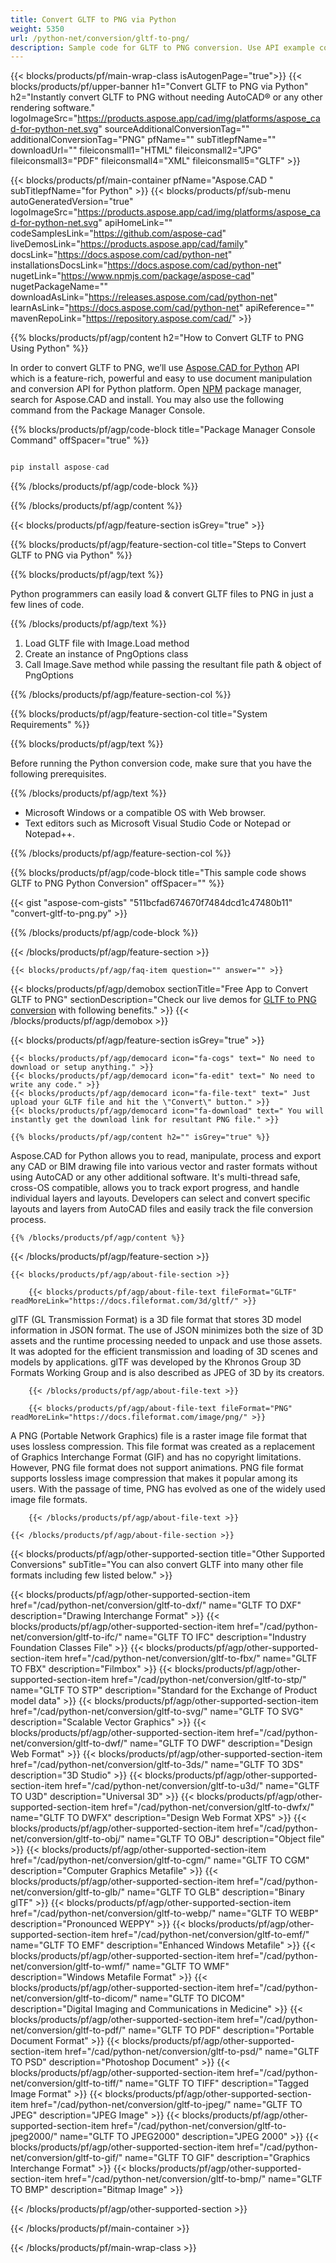 ```yaml
---
title: Convert GLTF to PNG via Python
weight: 5350
url: /python-net/conversion/gltf-to-png/ 
description: Sample code for GLTF to PNG conversion. Use API example code for batch GLTF files to PNG conversion.
---
```


{{< blocks/products/pf/main-wrap-class isAutogenPage="true">}}
{{< blocks/products/pf/upper-banner h1="Convert GLTF to PNG via Python" h2="Instantly convert GLTF to PNG without needing AutoCAD® or any other rendering software." logoImageSrc="https://products.aspose.app/cad/img/platforms/aspose_cad-for-python-net.svg" sourceAdditionalConversionTag="" additionalConversionTag="PNG" pfName="" subTitlepfName="" downloadUrl="" fileiconsmall1="HTML" fileiconsmall2="JPG" fileiconsmall3="PDF" fileiconsmall4="XML" fileiconsmall5="GLTF" >}}

{{< blocks/products/pf/main-container pfName="Aspose.CAD " subTitlepfName="for Python" >}}
{{< blocks/products/pf/sub-menu autoGeneratedVersion="true" logoImageSrc="https://products.aspose.app/cad/img/platforms/aspose_cad-for-python-net.svg" apiHomeLink="" codeSamplesLink="https://github.com/aspose-cad" liveDemosLink="https://products.aspose.app/cad/family" docsLink="https://docs.aspose.com/cad/python-net" installationsDocsLink="https://docs.aspose.com/cad/python-net" nugetLink="https://www.npmjs.com/package/aspose-cad" nugetPackageName="" downloadAsLink="https://releases.aspose.com/cad/python-net" learnAsLink="https://docs.aspose.com/cad/python-net" apiReference="" mavenRepoLink="https://repository.aspose.com/cad/" >}}

{{% blocks/products/pf/agp/content h2="How to Convert GLTF to PNG Using Python" %}}

 In order to convert GLTF to PNG, we’ll use [Aspose.CAD for Python](https://products.aspose.com/cad/python-net) API which is a feature-rich, powerful and easy to use document manipulation and conversion API for Python platform. Open [NPM](https://www.npmjs.com/package/aspose-cad) package manager, search for Aspose.CAD and install. You may also use the following command from the Package Manager Console.

{{% blocks/products/pf/agp/code-block title="Package Manager Console Command" offSpacer="true" %}}

```py

pip install aspose-cad

```

{{% /blocks/products/pf/agp/code-block %}}

{{% /blocks/products/pf/agp/content %}}

{{< blocks/products/pf/agp/feature-section isGrey="true" >}}

{{% blocks/products/pf/agp/feature-section-col title="Steps to Convert GLTF to PNG via Python" %}}

{{% blocks/products/pf/agp/text %}}

Python programmers can easily load & convert GLTF files to PNG in just a few lines of code.

{{% /blocks/products/pf/agp/text %}}

1.  Load GLTF file with Image.Load method
1.  Create an instance of PngOptions class
1.  Call Image.Save method while passing the resultant file path & object of PngOptions

{{% /blocks/products/pf/agp/feature-section-col %}}

{{% blocks/products/pf/agp/feature-section-col title="System Requirements" %}}

{{% blocks/products/pf/agp/text %}}

 Before running the Python conversion code, make sure that you have the following prerequisites.

{{% /blocks/products/pf/agp/text %}}

-  Microsoft Windows or a compatible OS with Web browser.
-  Text editors such as Microsoft Visual Studio Code or Notepad or Notepad++.

{{% /blocks/products/pf/agp/feature-section-col %}}

{{% blocks/products/pf/agp/code-block title="This sample code shows GLTF to PNG Python Conversion" offSpacer="" %}}

{{< gist "aspose-com-gists" "511bcfad674670f7484dcd1c47480b11" "convert-gltf-to-png.py" >}}

{{% /blocks/products/pf/agp/code-block %}}

{{< /blocks/products/pf/agp/feature-section >}}

    {{< blocks/products/pf/agp/faq-item question="" answer="" >}}
 

<!-- aboutfile Starts -->

{{< blocks/products/pf/agp/demobox sectionTitle="Free App to Convert GLTF to PNG" sectionDescription="Check our live demos for [GLTF to PNG conversion](https://products.aspose.app/cad/conversion/gltf-to-png) with following benefits." >}}
{{< /blocks/products/pf/agp/demobox >}}

{{< blocks/products/pf/agp/feature-section isGrey="true" >}}

    {{< blocks/products/pf/agp/democard icon="fa-cogs" text=" No need to download or setup anything." >}}
    {{< blocks/products/pf/agp/democard icon="fa-edit" text=" No need to write any code." >}}
    {{< blocks/products/pf/agp/democard icon="fa-file-text" text=" Just upload your GLTF file and hit the \"Convert\" button." >}}
    {{< blocks/products/pf/agp/democard icon="fa-download" text=" You will instantly get the download link for resultant PNG file." >}}

    {{% blocks/products/pf/agp/content h2="" isGrey="true" %}}

Aspose.CAD for Python allows you to read, manipulate, process and export any CAD or BIM drawing file into various vector and raster formats without using AutoCAD or any other additional software. It's multi-thread safe, cross-OS compatible, allows you to track export progress, and handle individual layers and layouts. Developers can select and convert specific layouts and layers from AutoCAD files and easily track the file conversion process.

    {{% /blocks/products/pf/agp/content %}}

{{< /blocks/products/pf/agp/feature-section >}}

    {{< blocks/products/pf/agp/about-file-section >}}

        {{< blocks/products/pf/agp/about-file-text fileFormat="GLTF" readMoreLink="https://docs.fileformat.com/3d/gltf/" >}}
glTF (GL Transmission Format) is a 3D file format that stores 3D model information in JSON format. The use of JSON minimizes both the size of 3D assets and the runtime processing needed to unpack and use those assets. It was adopted for the efficient transmission and loading of 3D scenes and models by applications. glTF was developed by the Khronos Group 3D Formats Working Group and is also described as JPEG of 3D by its creators.

        {{< /blocks/products/pf/agp/about-file-text >}}

        {{< blocks/products/pf/agp/about-file-text fileFormat="PNG" readMoreLink="https://docs.fileformat.com/image/png/" >}}
A PNG (Portable Network Graphics) file is a raster image file format that uses lossless compression. This file format was created as a replacement of Graphics Interchange Format (GIF) and has no copyright limitations. However, PNG file format does not support animations. PNG file format supports lossless image compression that makes it popular among its users. With the passage of time, PNG has evolved as one of the widely used image file formats.

        {{< /blocks/products/pf/agp/about-file-text >}}

    {{< /blocks/products/pf/agp/about-file-section >}}

<!-- aboutfile Ends -->

{{< blocks/products/pf/agp/other-supported-section title="Other Supported Conversions" subTitle="You can also convert GLTF into many other file formats including few listed below." >}}

{{< blocks/products/pf/agp/other-supported-section-item href="/cad/python-net/conversion/gltf-to-dxf/" name="GLTF TO DXF" description="Drawing Interchange Format" >}}
{{< blocks/products/pf/agp/other-supported-section-item href="/cad/python-net/conversion/gltf-to-ifc/" name="GLTF TO IFC" description="Industry Foundation Classes File" >}}
{{< blocks/products/pf/agp/other-supported-section-item href="/cad/python-net/conversion/gltf-to-fbx/" name="GLTF TO FBX" description="Filmbox" >}}
{{< blocks/products/pf/agp/other-supported-section-item href="/cad/python-net/conversion/gltf-to-stp/" name="GLTF TO STP" description="Standard for the Exchange of Product model data" >}}
{{< blocks/products/pf/agp/other-supported-section-item href="/cad/python-net/conversion/gltf-to-svg/" name="GLTF TO SVG" description="Scalable Vector Graphics" >}}
{{< blocks/products/pf/agp/other-supported-section-item href="/cad/python-net/conversion/gltf-to-dwf/" name="GLTF TO DWF" description="Design Web Format" >}}
{{< blocks/products/pf/agp/other-supported-section-item href="/cad/python-net/conversion/gltf-to-3ds/" name="GLTF TO 3DS" description="3D Studio" >}}
{{< blocks/products/pf/agp/other-supported-section-item href="/cad/python-net/conversion/gltf-to-u3d/" name="GLTF TO U3D" description="Universal 3D" >}}
{{< blocks/products/pf/agp/other-supported-section-item href="/cad/python-net/conversion/gltf-to-dwfx/" name="GLTF TO DWFX" description="Design Web Format XPS" >}}
{{< blocks/products/pf/agp/other-supported-section-item href="/cad/python-net/conversion/gltf-to-obj/" name="GLTF TO OBJ" description="Object file" >}}
{{< blocks/products/pf/agp/other-supported-section-item href="/cad/python-net/conversion/gltf-to-cgm/" name="GLTF TO CGM" description="Computer Graphics Metafile" >}}
{{< blocks/products/pf/agp/other-supported-section-item href="/cad/python-net/conversion/gltf-to-glb/" name="GLTF TO GLB" description="Binary glTF" >}}
{{< blocks/products/pf/agp/other-supported-section-item href="/cad/python-net/conversion/gltf-to-webp/" name="GLTF TO WEBP" description="Pronounced WEPPY" >}}
{{< blocks/products/pf/agp/other-supported-section-item href="/cad/python-net/conversion/gltf-to-emf/" name="GLTF TO EMF" description="Enhanced Windows Metafile" >}}
{{< blocks/products/pf/agp/other-supported-section-item href="/cad/python-net/conversion/gltf-to-wmf/" name="GLTF TO WMF" description="Windows Metafile Format" >}}
{{< blocks/products/pf/agp/other-supported-section-item href="/cad/python-net/conversion/gltf-to-dicom/" name="GLTF TO DICOM" description="Digital Imaging and Communications in Medicine" >}}
{{< blocks/products/pf/agp/other-supported-section-item href="/cad/python-net/conversion/gltf-to-pdf/" name="GLTF TO PDF" description="Portable Document Format" >}}
{{< blocks/products/pf/agp/other-supported-section-item href="/cad/python-net/conversion/gltf-to-psd/" name="GLTF TO PSD" description="Photoshop Document" >}}
{{< blocks/products/pf/agp/other-supported-section-item href="/cad/python-net/conversion/gltf-to-tiff/" name="GLTF TO TIFF" description="Tagged Image Format" >}}
{{< blocks/products/pf/agp/other-supported-section-item href="/cad/python-net/conversion/gltf-to-jpeg/" name="GLTF TO JPEG" description="JPEG Image" >}}
{{< blocks/products/pf/agp/other-supported-section-item href="/cad/python-net/conversion/gltf-to-jpeg2000/" name="GLTF TO JPEG2000" description="JPEG 2000" >}}
{{< blocks/products/pf/agp/other-supported-section-item href="/cad/python-net/conversion/gltf-to-gif/" name="GLTF TO GIF" description="Graphics Interchange Format" >}}
{{< blocks/products/pf/agp/other-supported-section-item href="/cad/python-net/conversion/gltf-to-bmp/" name="GLTF TO BMP" description="Bitmap Image" >}}


{{< /blocks/products/pf/agp/other-supported-section >}}

{{< /blocks/products/pf/main-container >}}
    
{{< /blocks/products/pf/main-wrap-class >}}